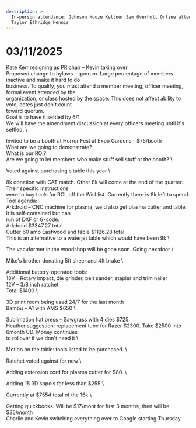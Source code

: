 ```yaml
---
description: >-
  In-person attendance: Johnson Houze Keltner Sam Overholt Online attendance:
  Taylor Ethridge Hennis
---
```


# 03/11/2025



Kate Kerr resigning as PR chair – Kevin taking over\
Proposed change to bylaws – quorum. Large percentage of members inactive and make it hard to do\
business. To qualify, you must attend a member meeting, officer meeting, formal event attended by the\
organization, or class hosted by the space. This does not affect ability to vote, cotes just don't count\
toward quorum.\
Goal is to have it settled by 6/1\
We will have the amendment discussion at every officers meeting until it's settled.\


Invited to be a booth at Horror Fest at Expo Gardens - $75/booth\
What are we going to demonstrate?\
What is our ROI?\
Are we going to let members who make stuff sell stuff at the booth?\


Voted against purchasing s table this year\


8k donation with CAT match. Other 8k will come at the end of the quarter. Their specific instructions\
were to buy tools for RCL off the Wishlist. Currently there is 8k left to spend. Tool agenda:\
Arkdroid – CNC machine for plasma, we'd also get plasma cutter and table. It is self-contained but can\
run of DXF or G-code.\
Arkdroid $3347.27 total\
Cutter 60 amp Eastwood and table $1126.28 total\
This is an alternative to a waterjet table which would have been 9k\


The vacuformer in the woodshop will be gone soon. Going nextdoor\


Mike's brother donating 5ft sheer and 4ft brake\


Additional battery-operated tools:\
18V - Rotary impact, die grinder, belt sander, stapler and trim nailer\
12V – 3/8 inch ratchet\
Total $1400\


3D print room being used 24/7 for the last month\
Bambu – A1 with AMS $650\


Sublimation hat press – Sawgrass with 4 dies $725\
Heather suggestion: replacement tube for Razer $2300. Take $2500 into 6month CD. Money continues\
to rollover if we don't need it\


Motion on the table: tools listed to be purchased.\


Ratchet voted against for now\


Adding extension cord for plasma cutter for $80.\


Adding 15 3D sppols for less than $255\


Currently at $7554 total of the 16k\


Getting quickbooks. Will be $17/mont for first 3 months, then will be $35/month\
Charlie and Kevin switching everything over to Google starting Thursday
